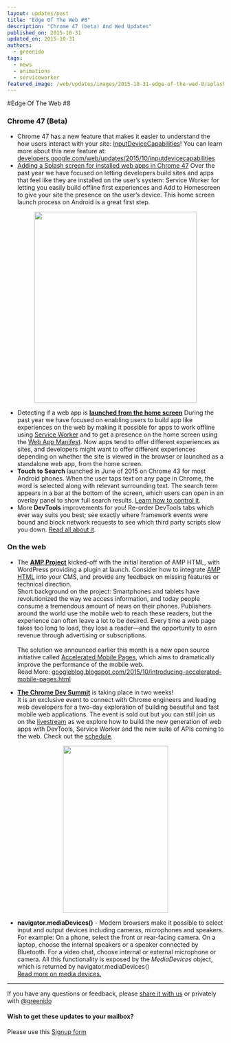 ```yaml
---
layout: updates/post
title: "Edge Of The Web #8"
description: "Chrome 47 (beta) And Wed Updates"
published_on: 2015-10-31
updated_on: 2015-10-31
authors:
  - greenido
tags:
  - news
  - animations
  - serviceworker
featured_image: /web/updates/images/2015-10-31-edge-of-the-wed-8/splash-screen.gif
---
```


#Edge Of The Web \#8

### Chrome 47 (Beta)

* Chrome 47 has a new feature that makes it easier to understand the how users 
  interact with your site: 
  [InputDeviceCapabilities](http://rbyers.github.io/InputDevice/)!  You can learn more about this new feature at:
  [developers.google.com/web/updates/2015/10/inputdevicecapabilities](https://developers.google.com/web/updates/2015/10/inputdevicecapabilities)<br/>
* [Adding a Splash screen for installed web apps in Chrome 
  47](https://developers.google.com/web/updates/2015/10/splashscreen?hl=en)
  Over the past year we have focused on letting developers build sites and apps that feel like they are installed on the user’s system: Service Worker for letting you easily build offline first experiences and Add to Homescreen to give your site the presence on the user’s device. This home screen launch process on Android is a great first step. 
<center>
  <img 
  src="https://developers.google.com/web/updates/images/2015/10/splashscreen.gif" width="378" height="445" />
</center>

* Detecting if a web app is **[launched from the home 
  screen](https://developers.google.com/web/updates/2015/10/display-mode?hl=en)**
  During the past year we have focused on enabling users to build app like 
  experiences on the web by making it possible for apps to work offline using 
  [Service 
  Worker](https://developers.google.com/web/fundamentals/primers/service-workers) 
  and to get a presence on the home screen using the [Web App 
  Manifest](https://developers.google.com/web/fundamentals/engage-and-retain/simplified-app-installs). 
  Now apps tend to offer different experiences as sites, and developers might 
  want to offer different experiences depending on whether the site is viewed in 
  the browser or launched as a standalone web app, from the home screen.
* **Touch to Search** launched in June of 2015 on Chrome 43 for most Android 
  phones. When the user taps text on any page in Chrome, the word is selected 
  along with relevant surrounding text. The search term appears in a bar at the 
  bottom of the screen, which users can open in an overlay panel to show full 
  search results. [Learn how to control 
  it](https://developers.google.com/web/updates/2015/10/tap-to-search?hl=en).
* More **DevTools** improvements for you! Re-order DevTools tabs which ever way 
  suits you best; see exactly where framework events were bound and block 
  network requests to see which third party scripts slow you down. [Read all 
  about 
  it](https://developers.google.com/web/updates/2015/10/devtools-digest-reordering-tabs?hl=en).

### On the web

* The **[AMP Project](https://www.ampproject.org/)** kicked-off with the initial 
  iteration of AMP HTML, with WordPress providing a plugin at launch.  Consider how to integrate [AMP HTML](https://github.com/ampproject/amphtml) into your CMS, and provide any feedback on missing features or technical 
  direction.<br/> Short background on the project: Smartphones and tablets have revolutionized 
  the way we access information, and today people consume a tremendous amount of 
  news on their phones. Publishers around the world use the mobile web to reach 
  these readers, but the experience can often leave a lot to be desired. Every 
  time a web page takes too long to load, they lose a reader—and the opportunity 
  to earn revenue through advertising or subscriptions. <br/>
  <br/>
  The solution we announced earlier this month is a new open source initiative 
  called [Accelerated Mobile Pages](http://www.ampproject.org/), which aims to 
  dramatically improve the performance of the mobile web. <br/>
  Read More: 
  [googleblog.blogspot.com/2015/10/introducing-accelerated-mobile-pages.html](https://googleblog.blogspot.co.il/2015/10/introducing-accelerated-mobile-pages.html)

* **[The Chrome Dev Summit](https://developer.chrome.com/devsummit)** is 
  taking place in two weeks!<br/>
  It is an exclusive event to connect with Chrome engineers and leading web 
  developers for a two-day exploration of building beautiful and fast mobile web 
  applications. The event is sold out but you can still join us on the 
  [livestream](https://services.google.com/fb/forms/cds/) as we explore how to 
  build the new generation of web apps with DevTools, Service Worker and the new 
  suite of APIs coming to the web.  Check out the 
  [schedule](https://developer.chrome.com/devsummit/schedule).
<center>
<img src="/web/updates/images/2015-10-31-edge-of-the-wed-8/cds.png" width="244" height="389" />    
</center>

* **navigator.mediaDevices()** - Modern browsers make it possible to 
  select input and output devices including cameras, microphones and speakers. 
  For example: On a phone, select the front or rear-facing camera. On a laptop, 
  choose the internal speakers or a speaker connected by Bluetooth. For a video 
  chat, choose internal or external microphone or camera. All this functionality 
  is exposed by the _MediaDevices_ object, which is returned by navigator.mediaDevices()<br/>
  [Read more on media devices.](https://developers.google.com/web/updates/2015/10/media-devices)


- - -  
If you have any questions or feedback, please [share it with 
us](https://groups.google.com/d/forum/mobile-web-rock) or privately with 
[@greenido](https://twitter.com/greenido)  

#### Wish to get these updates to your mailbox?   
Please use this [Signup form](https://goo.gl/l6TN40)